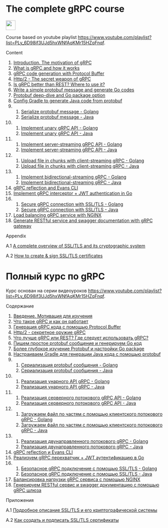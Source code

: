 # The complete gRPC course

[<img src="https://api.gitsponsors.com/api/badge/img?id=352940329" height="30">](https://api.gitsponsors.com/api/badge/link?p=CmluO6EWFm6PvQgDojNV0i4KyEeOLDM9X7Rxqzlh9jcNZwnu/Jmn5tmB5rhrB2MuJFVL7L9gJv7rDK6gulDypg==)

Course based on youtube playlist
https://www.youtube.com/playlist?list=PLy_6D98if3UJd5hxWNfAqKMr15HZqFnqf.

Content

1. [Introduction. The motivation of gRPC](lecture1_eng.md)
2. [What is gRPC and how it works](lecture2_eng.md)
3. [gRPC code generation with Protocol Buffer](lecture3_eng.md)
4. [Http/2 - The secret weapon of gRPC](lecture4_eng.md)
5. [Is gRPC better than REST? Where to use it?](lecture5_eng.md)
6. [Write a simple protobuf message and generate Go codes](lecture6_eng.md)
7. [Protobuf deep-dive and Go package option](lecture7_eng.md)
8. [Config Gradle to generate Java code from protobuf](lecture8_eng.md)
9.
   1. [Serialize protobuf message - Golang](lecture9.1_eng.md)
   2. [Serialize protobuf message - Java](lecture9.2_eng.md)
10. 
    1. [Implement unary gRPC API - Golang](lecture10.1_eng.md)
    2. [Implement unary gRPC API - Java](lecture10.2_eng.md) 
11. 
    1. [Implement server-streaming gRPC API - Golang](lecture11.1_eng.md)
    2. [Implement server-streaming gRPC API - Java](lecture11.2_eng.md)
12. 
    1. [Upload file in chunks with client-streaming gRPC - Golang](lecture12.1_eng.md)
    2. [Upload file in chunks with client-streaming gRPC - Java](lecture12.2_eng.md)
13. 
    1. [Implement bidirectional-streaming gRPC - Golang](lecture13.1_eng.md)
    2. [Implement bidirectional-streaming gRPC - Java](lecture13.2_eng.md)
14. [gRPC reflection and Evans CLI](lecture14_eng.md)
15. [Implement gRPC interceptor + JWT authentication in Go](lecture15_eng.md)
16. 
    1. [Secure gRPC connection with SSL/TLS - Golang](lecture16.1_eng.md)
    2. [Secure gRPC connection with SSL/TLS - Java](lecture16.1_eng.md)
17. [Load balancing gRPC service with NGINX](lecture17_eng.md)
18. [Generate RESTful service and swagger documentation with gRPC gateway](lecture18_eng.md)

Appendix

A.1 [A complete overview of SSL/TLS and its cryptographic system](SSL_TLS_lecture_eng.md)

A.2 [How to create & sign SSL/TLS certificates](create_SSL_TLS_certificates_eng.md)

# Полный курс по gRPC
Курс основан на серии видеоуроков
https://www.youtube.com/playlist?list=PLy_6D98if3UJd5hxWNfAqKMr15HZqFnqf.

Содержание

1. [Введение. Мотивация для изучения](lecture1_rus.md)
2. [Что такое gRPC и как он работает](lecture2_rus.md)
3. [Генерация gRPC кода с помощью Protocol Buffer](lecture3_rus.md)
4. [Http/2 - секретное оружие gRPC](lecture4_rus.md)
5. [Что лучше gRPC или REST? Где следует использовать gRPC?](lecture5_rus.md)
6. [Пишем простое protobuf сообщение и генерируем Go код](lecture6_rus.md)
7. [Более глубокое изучение Protobuf и настройки Go package](lecture7_rus.md)
8. [Настраиваем Gradle для генерации Java кода с помощью protobuf](lecture8_rus.md)
9.
    1. [Сериализация protobuf сообщения - Golang](lecture9.1_rus.md)
    2. [Сериализация protobuf сообщения - Java](lecture9.2_rus.md)
10. 
    1. [Реализация унарного API gRPC - Golang](lecture10.1_rus.md)
    2. [Реализация унарного API gRPC - Java](lecture10.2_rus.md)
11. 
    1. [Реализация серверного потокового gRPC API - Golang](lecture11.1_rus.md)
    2. [Реализация серверного потокового gRPC API - Java](lecture11.2_rus.md)
12. 
    1. [Загружаем файл по частям с помощью клиентского потокового gRPC - Golang](lecture12.1_rus.md)
    2. [Загружаем файл по частям с помощью клиентского потокового gRPC - Java](lecture12.2_rus.md)
13. 
    1. [Реализация двунаправленного потокового gRPC - Golang](lecture13.1_rus.md)
    2. [Реализация двунаправленного потокового gRPC - Java](lecture13.2_rus.md)
14. [gRPC reflection и Evans CLI](lecture14_rus.md)
15. [Реализуем gRPC перехватчик + JWT аутентификацию в Go](lecture15_rus.md)
16.
    1. [Безопасное gRPC подключение с помощью SSL/TLS - Golang](lecture16.1_rus.md)
    2. [Безопасное gRPC подключение с помощью SSL/TLS - Java](lecture16.1_rus.md)
17. [Балансировка нагрузки gRPC сервиса с помощью NGINX](lecture17_rus.md)
18. [Генерируем RESTful сервис и swagger документацию с помощью gRPC шлюза](lecture18_rus.md)

Приложения

A.1 [Подробное описание SSL/TLS и его криптографической системы](SSL_TLS_lecture_rus.md)

A.2 [Как создать и подписать SSL/TLS сертификаты](create_SSL_TLS_certificates_rus.md)
